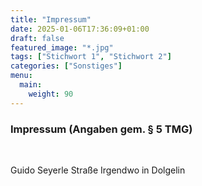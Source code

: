 ```yaml
---
title: "Impressum"
date: 2025-01-06T17:36:09+01:00
draft: false
featured_image: "*.jpg"
tags: ["Stichwort 1", "Stichwort 2"]
categories: ["Sonstiges"]
menu:
  main:
    weight: 90
---
```


### Impressum (Angaben gem. § 5 TMG)

<br>

Guido Seyerle
Straße Irgendwo in
Dolgelin
